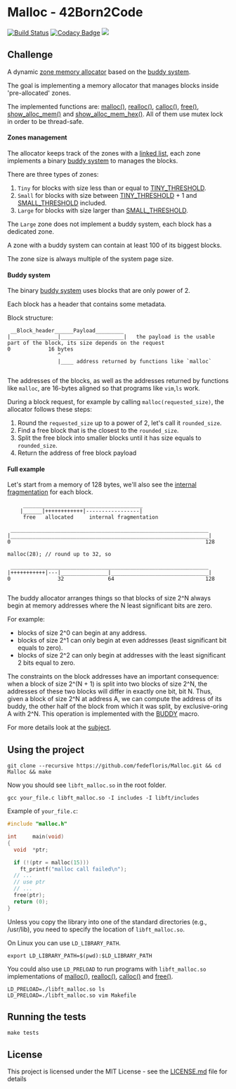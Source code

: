 # Malloc - 42Born2Code
[![Build Status](https://travis-ci.com/fedefloris/Malloc.svg?branch=master)](https://travis-ci.com/fedefloris/Malloc) [![Codacy Badge](https://api.codacy.com/project/badge/Grade/7b0423c42b984f079c972bf75ca1508a)](https://www.codacy.com?utm_source=github.com&amp;utm_medium=referral&amp;utm_content=fedefloris/Malloc&amp;utm_campaign=Badge_Grade)  ![](https://img.shields.io/github/license/fedefloris/Malloc.svg)

## Challenge
A dynamic [zone memory allocator](https://en.wikipedia.org/wiki/Region-based_memory_management) based on the [buddy system](https://en.wikipedia.org/wiki/Buddy_memory_allocation).

The goal is implementing a memory allocator that manages blocks inside 'pre-allocated' zones.

The implemented functions are: [malloc()](srcs/allocate/malloc.c), [realloc()](srcs/allocate/realloc.c), [calloc()](srcs/allocate/calloc.c), [free()](srcs/free/free.c), [show_alloc_mem()](srcs/display/show_alloc_mem.c) and [show_alloc_mem_hex()](srcs/display/show_alloc_mem_hex.c). All of them use mutex lock in order to be thread-safe.

#### Zones management

The allocator keeps track of the zones with a [linked list](https://en.wikipedia.org/wiki/Linked_list), each zone implements a binary [buddy system](https://en.wikipedia.org/wiki/Buddy_memory_allocation) to manages the blocks.

There are three types of zones:
1) `Tiny` for blocks with size less than or equal to [TINY_THRESHOLD](https://github.com/fedefloris/Malloc/blob/adee1c67b6904728c90e80834853a7d2294b4d10/includes/malloc.h#L86).
2) `Small` for blocks with size between [TINY_THRESHOLD](https://github.com/fedefloris/Malloc/blob/adee1c67b6904728c90e80834853a7d2294b4d10/includes/malloc.h#L86) + 1 and [SMALL_THRESHOLD](https://github.com/fedefloris/Malloc/blob/adee1c67b6904728c90e80834853a7d2294b4d10/includes/malloc.h#L89) included.
3) `Large` for blocks with size larger than [SMALL_THRESHOLD](https://github.com/fedefloris/Malloc/blob/adee1c67b6904728c90e80834853a7d2294b4d10/includes/malloc.h#L89).

The `Large` zone does not implement a buddy system, each block has a dedicated zone.

A zone with a buddy system can contain at least 100 of its biggest blocks.

The zone size is always multiple of the system page size.

#### Buddy system

The binary [buddy system](https://en.wikipedia.org/wiki/Buddy_memory_allocation) uses blocks that are only power of 2.

Each block has a header that contains some metadata.

Block structure:
```
 __Block_header______Payload_________
|_______________|____________________|   the payload is the usable part of the block, its size depends on the request
0            16 bytes
                ^
                |____ address returned by functions like `malloc`
                
```
The addresses of the blocks, as well as the addresses returned by functions like `malloc`, are 16-bytes aligned so that programs like `vim`,`ls` work.

During a block request, for example by calling `malloc(requested_size)`, the allocator follows these steps:
1) Round the `requested_size` up to a power of 2, let's call it `rounded_size`.
2) Find a free block that is the closest to the `rounded_size`.
3) Split the free block into smaller blocks until it has size equals to `rounded_size`.
4) Return the address of free block payload

#### Full example
   
Let's start from a memory of 128 bytes, we'll also see the [internal fragmentation](https://en.wikipedia.org/wiki/Fragmentation_(computing)#Internal_fragmentation) for each block.
```
     ______________________________________
    |______|++++++++++++|-----------------|
     free   allocated     internal fragmentation

 _______________________________________________________________
|_______________________________________________________________|
0                                                              128

malloc(28); // round up to 32, so 

 _______________________________________________________________
|+++++++++++|---|_______________|_______________________________|
0               32              64                             128


```
The buddy allocator arranges things so that blocks of size 2^N always begin at memory addresses where the N least significant bits are zero.

For example:
- blocks of size 2^0 can begin at any address. 
- blocks of size 2^1 can only begin at even addresses (least significant bit equals to zero). 
- blocks of size 2^2 can only begin at addresses with the least significant 2 bits equal to zero.

The constraints on the block addresses have an important consequence: when a block of size 2^(N + 1) is split into two blocks of size 2^N, the addresses of these two blocks will differ in exactly one bit, bit N. Thus, given a block of size 2^N at address A, we can compute the address of its buddy, the other half of the block from which it was split, by exclusive-oring A with 2^N.
This operation is implemented with the [BUDDY](https://github.com/fedefloris/Malloc/blob/6fd5f9286d248f04e60ef6874ce0916c39728683/includes/malloc.h#L40) macro.

For more details look at the [subject](subject.pdf).

## Using the project
```console
git clone --recursive https://github.com/fedefloris/Malloc.git && cd Malloc && make
```
Now you should see `libft_malloc.so` in the root folder.
```console
gcc your_file.c libft_malloc.so -I includes -I libft/includes
```
Example of `your_file.c`:
```c
#include "malloc.h"

int     main(void)
{
  void  *ptr;

  if (!(ptr = malloc(15)))
    ft_printf("malloc call failed\n");
  // ...
  // use ptr
  // ...
  free(ptr);
  return (0);
}
```
Unless you copy the library into one of the standard directories (e.g., /usr/lib), you need to specify the location of `libft_malloc.so`.

On Linux you can use `LD_LIBRARY_PATH`.
```console
export LD_LIBRARY_PATH=$(pwd):$LD_LIBRARY_PATH
```

You could also use `LD_PRELOAD` to run programs with `libft_malloc.so` implementations of [malloc()](srcs/allocate/malloc.c), [realloc()](srcs/allocate/realloc.c), [calloc()](srcs/allocate/calloc.c) and [free()](srcs/free/free.c).
```console
LD_PRELOAD=./libft_malloc.so ls
LD_PRELOAD=./libft_malloc.so vim Makefile
```
## Running the tests
```console
make tests
```
## License
This project is licensed under the MIT License - see the [LICENSE.md](LICENSE) file for details
